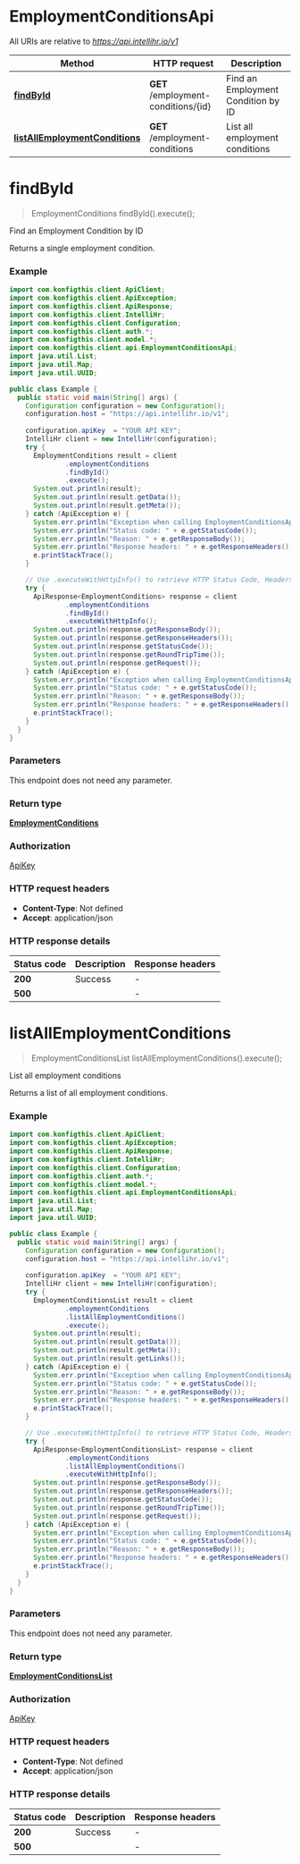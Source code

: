 # EmploymentConditionsApi

All URIs are relative to *https://api.intellihr.io/v1*

| Method | HTTP request | Description |
|------------- | ------------- | -------------|
| [**findById**](EmploymentConditionsApi.md#findById) | **GET** /employment-conditions/{id} | Find an Employment Condition by ID |
| [**listAllEmploymentConditions**](EmploymentConditionsApi.md#listAllEmploymentConditions) | **GET** /employment-conditions | List all employment conditions |


<a name="findById"></a>
# **findById**
> EmploymentConditions findById().execute();

Find an Employment Condition by ID

Returns a single employment condition.

### Example
```java
import com.konfigthis.client.ApiClient;
import com.konfigthis.client.ApiException;
import com.konfigthis.client.ApiResponse;
import com.konfigthis.client.IntelliHr;
import com.konfigthis.client.Configuration;
import com.konfigthis.client.auth.*;
import com.konfigthis.client.model.*;
import com.konfigthis.client.api.EmploymentConditionsApi;
import java.util.List;
import java.util.Map;
import java.util.UUID;

public class Example {
  public static void main(String[] args) {
    Configuration configuration = new Configuration();
    configuration.host = "https://api.intellihr.io/v1";
    
    configuration.apiKey  = "YOUR API KEY";
    IntelliHr client = new IntelliHr(configuration);
    try {
      EmploymentConditions result = client
              .employmentConditions
              .findById()
              .execute();
      System.out.println(result);
      System.out.println(result.getData());
      System.out.println(result.getMeta());
    } catch (ApiException e) {
      System.err.println("Exception when calling EmploymentConditionsApi#findById");
      System.err.println("Status code: " + e.getStatusCode());
      System.err.println("Reason: " + e.getResponseBody());
      System.err.println("Response headers: " + e.getResponseHeaders());
      e.printStackTrace();
    }

    // Use .executeWithHttpInfo() to retrieve HTTP Status Code, Headers and Request
    try {
      ApiResponse<EmploymentConditions> response = client
              .employmentConditions
              .findById()
              .executeWithHttpInfo();
      System.out.println(response.getResponseBody());
      System.out.println(response.getResponseHeaders());
      System.out.println(response.getStatusCode());
      System.out.println(response.getRoundTripTime());
      System.out.println(response.getRequest());
    } catch (ApiException e) {
      System.err.println("Exception when calling EmploymentConditionsApi#findById");
      System.err.println("Status code: " + e.getStatusCode());
      System.err.println("Reason: " + e.getResponseBody());
      System.err.println("Response headers: " + e.getResponseHeaders());
      e.printStackTrace();
    }
  }
}

```

### Parameters
This endpoint does not need any parameter.

### Return type

[**EmploymentConditions**](EmploymentConditions.md)

### Authorization

[ApiKey](../README.md#ApiKey)

### HTTP request headers

 - **Content-Type**: Not defined
 - **Accept**: application/json

### HTTP response details
| Status code | Description | Response headers |
|-------------|-------------|------------------|
| **200** | Success |  -  |
| **500** |  |  -  |

<a name="listAllEmploymentConditions"></a>
# **listAllEmploymentConditions**
> EmploymentConditionsList listAllEmploymentConditions().execute();

List all employment conditions

Returns a list of all employment conditions.

### Example
```java
import com.konfigthis.client.ApiClient;
import com.konfigthis.client.ApiException;
import com.konfigthis.client.ApiResponse;
import com.konfigthis.client.IntelliHr;
import com.konfigthis.client.Configuration;
import com.konfigthis.client.auth.*;
import com.konfigthis.client.model.*;
import com.konfigthis.client.api.EmploymentConditionsApi;
import java.util.List;
import java.util.Map;
import java.util.UUID;

public class Example {
  public static void main(String[] args) {
    Configuration configuration = new Configuration();
    configuration.host = "https://api.intellihr.io/v1";
    
    configuration.apiKey  = "YOUR API KEY";
    IntelliHr client = new IntelliHr(configuration);
    try {
      EmploymentConditionsList result = client
              .employmentConditions
              .listAllEmploymentConditions()
              .execute();
      System.out.println(result);
      System.out.println(result.getData());
      System.out.println(result.getMeta());
      System.out.println(result.getLinks());
    } catch (ApiException e) {
      System.err.println("Exception when calling EmploymentConditionsApi#listAllEmploymentConditions");
      System.err.println("Status code: " + e.getStatusCode());
      System.err.println("Reason: " + e.getResponseBody());
      System.err.println("Response headers: " + e.getResponseHeaders());
      e.printStackTrace();
    }

    // Use .executeWithHttpInfo() to retrieve HTTP Status Code, Headers and Request
    try {
      ApiResponse<EmploymentConditionsList> response = client
              .employmentConditions
              .listAllEmploymentConditions()
              .executeWithHttpInfo();
      System.out.println(response.getResponseBody());
      System.out.println(response.getResponseHeaders());
      System.out.println(response.getStatusCode());
      System.out.println(response.getRoundTripTime());
      System.out.println(response.getRequest());
    } catch (ApiException e) {
      System.err.println("Exception when calling EmploymentConditionsApi#listAllEmploymentConditions");
      System.err.println("Status code: " + e.getStatusCode());
      System.err.println("Reason: " + e.getResponseBody());
      System.err.println("Response headers: " + e.getResponseHeaders());
      e.printStackTrace();
    }
  }
}

```

### Parameters
This endpoint does not need any parameter.

### Return type

[**EmploymentConditionsList**](EmploymentConditionsList.md)

### Authorization

[ApiKey](../README.md#ApiKey)

### HTTP request headers

 - **Content-Type**: Not defined
 - **Accept**: application/json

### HTTP response details
| Status code | Description | Response headers |
|-------------|-------------|------------------|
| **200** | Success |  -  |
| **500** |  |  -  |

